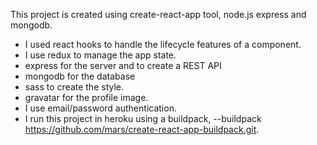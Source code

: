 

This project is created using create-react-app tool, node.js express and mongodb.
- I used react hooks to handle the lifecycle features of a component. 
- I use redux to manage the app state.
- express for the server and to create a REST API
- mongodb for the database
- sass to create the style.
- gravatar for the profile image.
- I use email/password authentication.
- I run this project in heroku using a buildpack, --buildpack https://github.com/mars/create-react-app-buildpack.git.
